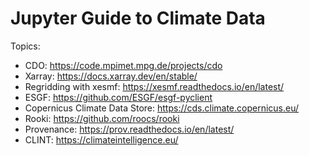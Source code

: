 # Jupyter Guide to Climate Data

Topics:
* CDO: https://code.mpimet.mpg.de/projects/cdo
* Xarray: https://docs.xarray.dev/en/stable/
* Regridding with xesmf: https://xesmf.readthedocs.io/en/latest/ 
* ESGF: https://github.com/ESGF/esgf-pyclient
* Copernicus Climate Data Store: https://cds.climate.copernicus.eu/
* Rooki: https://github.com/roocs/rooki
* Provenance: https://prov.readthedocs.io/en/latest/
* CLINT: https://climateintelligence.eu/

